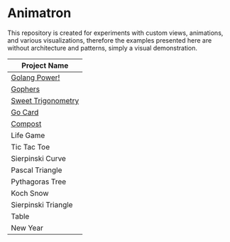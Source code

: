 # Animatron

This repository is created for experiments with custom views, animations, and various
visualizations, therefore the examples presented here are without architecture and patterns, simply
a visual demonstration.


<div align="center">

| Project Name                          |
|---------------------------------------|
| [Golang Power!](/info/golangPower.md) |
| [Gophers](/info/gophers.md)           |
| [Sweet Trigonometry](/info/trigan.md) |
| [Go Card](/info/goCard.md)            |
| [Compost](/info/compost.md)           |
| Life Game                             |
| Tic Tac Toe                           |
| Sierpinski Curve                      |ср
| Pascal Triangle                       |
| Pythagoras Tree                       |
| Koch Snow                             |
| Sierpinski Triangle                   |
| Table                                 |
| New Year                              |

</div>